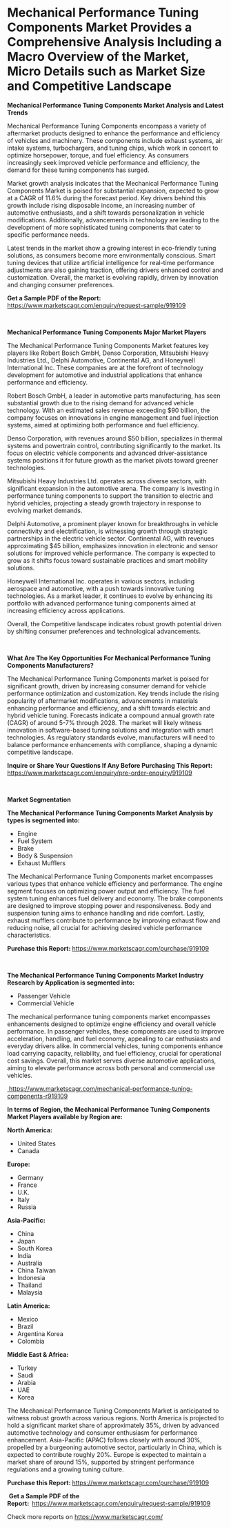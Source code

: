 <p><h1>Mechanical Performance Tuning Components Market Provides a Comprehensive Analysis Including a Macro Overview of the Market, Micro Details such as Market Size and Competitive Landscape</h1></p><p><strong>Mechanical Performance Tuning Components Market Analysis and Latest Trends</strong></p>
<p><p>Mechanical Performance Tuning Components encompass a variety of aftermarket products designed to enhance the performance and efficiency of vehicles and machinery. These components include exhaust systems, air intake systems, turbochargers, and tuning chips, which work in concert to optimize horsepower, torque, and fuel efficiency. As consumers increasingly seek improved vehicle performance and efficiency, the demand for these tuning components has surged.</p><p>Market growth analysis indicates that the Mechanical Performance Tuning Components Market is poised for substantial expansion, expected to grow at a CAGR of 11.6% during the forecast period. Key drivers behind this growth include rising disposable income, an increasing number of automotive enthusiasts, and a shift towards personalization in vehicle modifications. Additionally, advancements in technology are leading to the development of more sophisticated tuning components that cater to specific performance needs.</p><p>Latest trends in the market show a growing interest in eco-friendly tuning solutions, as consumers become more environmentally conscious. Smart tuning devices that utilize artificial intelligence for real-time performance adjustments are also gaining traction, offering drivers enhanced control and customization. Overall, the market is evolving rapidly, driven by innovation and changing consumer preferences.</p></p>
<p><strong>Get a Sample PDF of the Report:&nbsp;</strong> <a href="https://www.marketscagr.com/enquiry/request-sample/919109?utm_campaign=3137&utm_medium=2&utm_source=Github&utm_content=ia&utm_term=11042025&utm_id=mechanical-performance-tuning-components">https://www.marketscagr.com/enquiry/request-sample/919109</a></p>
<p>&nbsp;</p>
<p><strong>Mechanical Performance Tuning Components Major Market Players</strong></p>
<p><p>The Mechanical Performance Tuning Components Market features key players like Robert Bosch GmbH, Denso Corporation, Mitsubishi Heavy Industries Ltd., Delphi Automotive, Continental AG, and Honeywell International Inc. These companies are at the forefront of technology development for automotive and industrial applications that enhance performance and efficiency.</p><p>Robert Bosch GmbH, a leader in automotive parts manufacturing, has seen substantial growth due to the rising demand for advanced vehicle technology. With an estimated sales revenue exceeding $90 billion, the company focuses on innovations in engine management and fuel injection systems, aimed at optimizing both performance and fuel efficiency.</p><p>Denso Corporation, with revenues around $50 billion, specializes in thermal systems and powertrain control, contributing significantly to the market. Its focus on electric vehicle components and advanced driver-assistance systems positions it for future growth as the market pivots toward greener technologies.</p><p>Mitsubishi Heavy Industries Ltd. operates across diverse sectors, with significant expansion in the automotive arena. The company is investing in performance tuning components to support the transition to electric and hybrid vehicles, projecting a steady growth trajectory in response to evolving market demands.</p><p>Delphi Automotive, a prominent player known for breakthroughs in vehicle connectivity and electrification, is witnessing growth through strategic partnerships in the electric vehicle sector. Continental AG, with revenues approximating $45 billion, emphasizes innovation in electronic and sensor solutions for improved vehicle performance. The company is expected to grow as it shifts focus toward sustainable practices and smart mobility solutions.</p><p>Honeywell International Inc. operates in various sectors, including aerospace and automotive, with a push towards innovative tuning technologies. As a market leader, it continues to evolve by enhancing its portfolio with advanced performance tuning components aimed at increasing efficiency across applications. </p><p>Overall, the Competitive landscape indicates robust growth potential driven by shifting consumer preferences and technological advancements.</p></p>
<p>&nbsp;</p>
<p><strong>What Are The Key Opportunities For Mechanical Performance Tuning Components Manufacturers?</strong></p>
<p><p>The Mechanical Performance Tuning Components market is poised for significant growth, driven by increasing consumer demand for vehicle performance optimization and customization. Key trends include the rising popularity of aftermarket modifications, advancements in materials enhancing performance and efficiency, and a shift towards electric and hybrid vehicle tuning. Forecasts indicate a compound annual growth rate (CAGR) of around 5-7% through 2028. The market will likely witness innovation in software-based tuning solutions and integration with smart technologies. As regulatory standards evolve, manufacturers will need to balance performance enhancements with compliance, shaping a dynamic competitive landscape.</p></p>
<p><strong>Inquire or Share Your Questions If Any Before Purchasing This Report:</strong> <a href="https://www.marketscagr.com/enquiry/pre-order-enquiry/919109?utm_campaign=3137&utm_medium=2&utm_source=Github&utm_content=ia&utm_term=11042025&utm_id=mechanical-performance-tuning-components">https://www.marketscagr.com/enquiry/pre-order-enquiry/919109</a></p>
<p>&nbsp;</p>
<p><strong>Market Segmentation</strong></p>
<p><strong>The Mechanical Performance Tuning Components Market Analysis by types is segmented into:</strong></p>
<p><ul><li>Engine</li><li>Fuel System</li><li>Brake</li><li>Body & Suspension</li><li>Exhaust Mufflers</li></ul></p>
<p><p>The Mechanical Performance Tuning Components market encompasses various types that enhance vehicle efficiency and performance. The engine segment focuses on optimizing power output and efficiency. The fuel system tuning enhances fuel delivery and economy. The brake components are designed to improve stopping power and responsiveness. Body and suspension tuning aims to enhance handling and ride comfort. Lastly, exhaust mufflers contribute to performance by improving exhaust flow and reducing noise, all crucial for achieving desired vehicle performance characteristics.</p></p>
<p><strong>Purchase this Report:&nbsp;</strong><a href="https://www.marketscagr.com/purchase/919109?utm_campaign=3137&utm_medium=2&utm_source=Github&utm_content=ia&utm_term=11042025&utm_id=mechanical-performance-tuning-components">https://www.marketscagr.com/purchase/919109</a></p>
<p>&nbsp;</p>
<p><strong>The Mechanical Performance Tuning Components Market Industry Research by Application is segmented into:</strong></p>
<p><ul><li>Passenger Vehicle</li><li>Commercial Vehicle</li></ul></p>
<p><p>The mechanical performance tuning components market encompasses enhancements designed to optimize engine efficiency and overall vehicle performance. In passenger vehicles, these components are used to improve acceleration, handling, and fuel economy, appealing to car enthusiasts and everyday drivers alike. In commercial vehicles, tuning components enhance load carrying capacity, reliability, and fuel efficiency, crucial for operational cost savings. Overall, this market serves diverse automotive applications, aiming to elevate performance across both personal and commercial use vehicles.</p></p>
<p><a href="https://www.marketscagr.com/mechanical-performance-tuning-components-r919109?utm_campaign=3137&utm_medium=2&utm_source=Github&utm_content=ia&utm_term=11042025&utm_id=mechanical-performance-tuning-components">&nbsp;https://www.marketscagr.com/mechanical-performance-tuning-components-r919109</a></p>
<p><strong>In terms of Region, the Mechanical Performance Tuning Components Market Players available by Region are:</strong></p>
<p>
    <p> <strong> North America: </strong>
        <ul>
            <li>United States</li>
            <li>Canada</li>
        </ul>
        </p> 
    <p> <strong> Europe: </strong>
        <ul>
            <li>Germany</li>
            <li>France</li>
            <li>U.K.</li>
            <li>Italy</li>
            <li>Russia</li>
        </ul>
        </p> 
    <p> <strong> Asia-Pacific: </strong>
        <ul>
            <li>China</li>
            <li>Japan</li>
            <li>South Korea</li>
            <li>India</li>
            <li>Australia</li>
            <li>China Taiwan</li>
            <li>Indonesia</li>
            <li>Thailand</li>
            <li>Malaysia</li>
        </ul>
        </p> 
    <p> <strong> Latin America: </strong>
        <ul>
            <li>Mexico</li>
            <li>Brazil</li>
            <li>Argentina Korea</li>
            <li>Colombia</li>
        </ul>
        </p> 
    <p> <strong> Middle East & Africa: </strong>
        <ul>
            <li>Turkey</li>
            <li>Saudi</li>
            <li>Arabia</li>
            <li>UAE</li>
            <li>Korea</li>
        </ul>
    </p>
    </p>
<p><p>The Mechanical Performance Tuning Components Market is anticipated to witness robust growth across various regions. North America is projected to hold a significant market share of approximately 35%, driven by advanced automotive technology and consumer enthusiasm for performance enhancement. Asia-Pacific (APAC) follows closely with around 30%, propelled by a burgeoning automotive sector, particularly in China, which is expected to contribute roughly 20%. Europe is expected to maintain a market share of around 15%, supported by stringent performance regulations and a growing tuning culture.</p></p>
<p><strong>Purchase this Report: </strong><a href="https://www.marketscagr.com/purchase/919109?utm_campaign=3137&utm_medium=2&utm_source=Github&utm_content=ia&utm_term=11042025&utm_id=mechanical-performance-tuning-components">https://www.marketscagr.com/purchase/919109</a></p>
<p>&nbsp;<strong>Get a Sample PDF of the Report:&nbsp;&nbsp;</strong><a href="https://www.marketscagr.com/enquiry/request-sample/919109?utm_campaign=3137&utm_medium=2&utm_source=Github&utm_content=ia&utm_term=11042025&utm_id=mechanical-performance-tuning-components">https://www.marketscagr.com/enquiry/request-sample/919109</a></p>
<p><strong></strong></p>
<p>Check more reports on <a href="https://www.marketscagr.com/?utm_campaign=3137&utm_medium=2&utm_source=Github&utm_content=ia&utm_term=11042025&utm_id=mechanical-performance-tuning-components">https://www.marketscagr.com/</a></p>